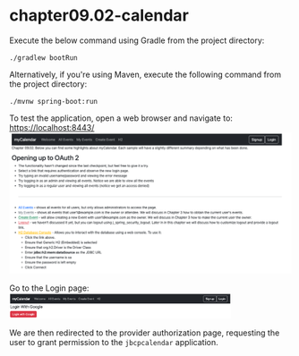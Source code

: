 # chapter09.02-calendar #

Execute the below command using Gradle from the project directory:

```shell
./gradlew bootRun
```

Alternatively, if you're using Maven, execute the following command from the project directory:

```shell
./mvnw spring-boot:run
```

To test the application, open a web browser and navigate to:
[https://localhost:8443/](https://localhost:8443/)
![img.png](docs/img.png)

Go to the Login page:
![img.png](docs/img-1.png)

We are then redirected to the provider authorization page, requesting the user to grant permission to the `jbcpcalendar` application.
